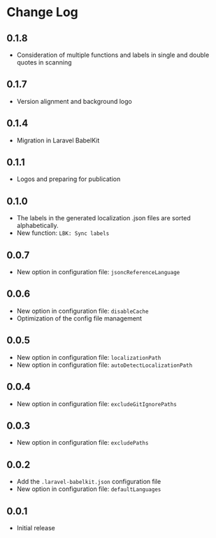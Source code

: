 # Change Log
## 0.1.8
 - Consideration of multiple functions and labels in single and double quotes in scanning

## 0.1.7
 - Version alignment and background logo

## 0.1.4
 - Migration in Laravel BabelKit

## 0.1.1 
- Logos and preparing for publication

## 0.1.0
- The labels in the generated localization .json files are sorted alphabetically.
- New function: `LBK: Sync labels`
  
## 0.0.7
- New option in configuration file: `jsoncReferenceLanguage`

## 0.0.6
- New option in configuration file: `disableCache`
- Optimization of the config file management

## 0.0.5
- New option in configuration file: `localizationPath`
- New option in configuration file: `autoDetectLocalizationPath`

## 0.0.4
- New option in configuration file: `excludeGitIgnorePaths`

## 0.0.3
- New option in configuration file: `excludePaths`

## 0.0.2
- Add the `.laravel-babelkit.json` configuration file
- New option in configuration file: `defaultLanguages`

## 0.0.1
- Initial release